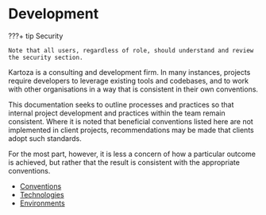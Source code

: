 # Development

???+ tip Security

    Note that all users, regardless of role, should understand and review the security section.

Kartoza is a consulting and development firm. In many instances, projects require developers to leverage existing tools and codebases, and to work with other organisations in a way that is consistent in their own conventions.

This documentation seeks to outline processes and practices so that internal project development and practices within the team remain consistent. Where it is noted that beneficial conventions listed here are not implemented in client projects, recommendations may be made that clients adopt such standards.

For the most part, however, it is less a concern of how a particular outcome is achieved, but rather that the result is consistent with the appropriate conventions.

- [Conventions](./conventions)
- [Technologies](./technologies)
- [Environments](./environments)
